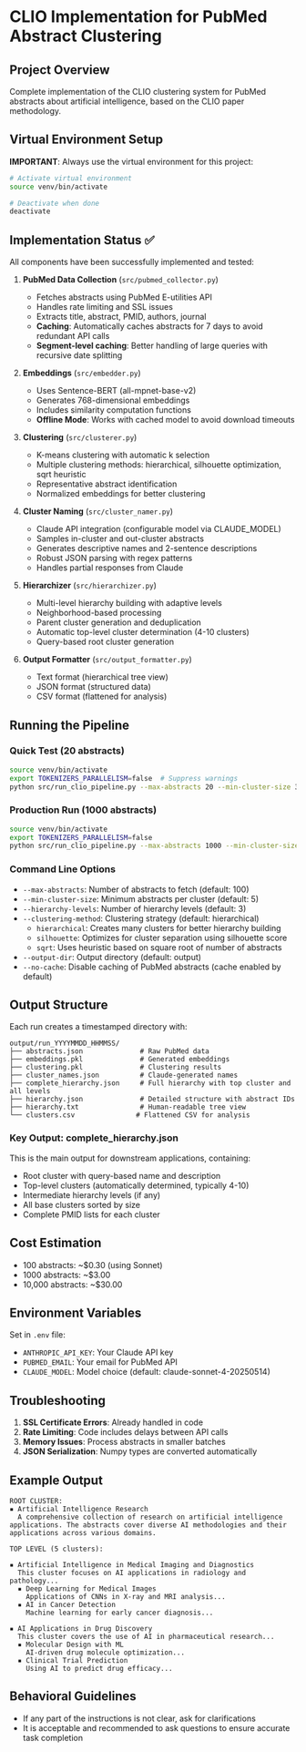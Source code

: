 # CLIO Implementation for PubMed Abstract Clustering

## Project Overview
Complete implementation of the CLIO clustering system for PubMed abstracts about artificial intelligence, based on the CLIO paper methodology.

## Virtual Environment Setup
**IMPORTANT**: Always use the virtual environment for this project:
```bash
# Activate virtual environment
source venv/bin/activate

# Deactivate when done
deactivate
```

## Implementation Status ✅
All components have been successfully implemented and tested:

1. **PubMed Data Collection** (`src/pubmed_collector.py`)
   - Fetches abstracts using PubMed E-utilities API
   - Handles rate limiting and SSL issues
   - Extracts title, abstract, PMID, authors, journal
   - **Caching**: Automatically caches abstracts for 7 days to avoid redundant API calls
   - **Segment-level caching**: Better handling of large queries with recursive date splitting

2. **Embeddings** (`src/embedder.py`)
   - Uses Sentence-BERT (all-mpnet-base-v2) 
   - Generates 768-dimensional embeddings
   - Includes similarity computation functions
   - **Offline Mode**: Works with cached model to avoid download timeouts

3. **Clustering** (`src/clusterer.py`)
   - K-means clustering with automatic k selection
   - Multiple clustering methods: hierarchical, silhouette optimization, sqrt heuristic
   - Representative abstract identification
   - Normalized embeddings for better clustering

4. **Cluster Naming** (`src/cluster_namer.py`)
   - Claude API integration (configurable model via CLAUDE_MODEL)
   - Samples in-cluster and out-cluster abstracts
   - Generates descriptive names and 2-sentence descriptions
   - Robust JSON parsing with regex patterns
   - Handles partial responses from Claude

5. **Hierarchizer** (`src/hierarchizer.py`)
   - Multi-level hierarchy building with adaptive levels
   - Neighborhood-based processing
   - Parent cluster generation and deduplication
   - Automatic top-level cluster determination (4-10 clusters)
   - Query-based root cluster generation

6. **Output Formatter** (`src/output_formatter.py`)
   - Text format (hierarchical tree view)
   - JSON format (structured data)
   - CSV format (flattened for analysis)

## Running the Pipeline

### Quick Test (20 abstracts)
```bash
source venv/bin/activate
export TOKENIZERS_PARALLELISM=false  # Suppress warnings
python src/run_clio_pipeline.py --max-abstracts 20 --min-cluster-size 3 --hierarchy-levels 2 --clustering-method hierarchical
```

### Production Run (1000 abstracts)
```bash
source venv/bin/activate
export TOKENIZERS_PARALLELISM=false
python src/run_clio_pipeline.py --max-abstracts 1000 --min-cluster-size 10 --hierarchy-levels 3 --clustering-method silhouette
```

### Command Line Options
- `--max-abstracts`: Number of abstracts to fetch (default: 100)
- `--min-cluster-size`: Minimum abstracts per cluster (default: 5)
- `--hierarchy-levels`: Number of hierarchy levels (default: 3)
- `--clustering-method`: Clustering strategy (default: hierarchical)
  - `hierarchical`: Creates many clusters for better hierarchy building
  - `silhouette`: Optimizes for cluster separation using silhouette score
  - `sqrt`: Uses heuristic based on square root of number of abstracts
- `--output-dir`: Output directory (default: output)
- `--no-cache`: Disable caching of PubMed abstracts (cache enabled by default)

## Output Structure
Each run creates a timestamped directory with:
```
output/run_YYYYMMDD_HHMMSS/
├── abstracts.json              # Raw PubMed data
├── embeddings.pkl              # Generated embeddings
├── clustering.pkl              # Clustering results
├── cluster_names.json          # Claude-generated names
├── complete_hierarchy.json     # Full hierarchy with top cluster and all levels
├── hierarchy.json              # Detailed structure with abstract IDs
├── hierarchy.txt               # Human-readable tree view
└── clusters.csv               # Flattened CSV for analysis
```

### Key Output: complete_hierarchy.json
This is the main output for downstream applications, containing:
- Root cluster with query-based name and description
- Top-level clusters (automatically determined, typically 4-10)
- Intermediate hierarchy levels (if any)
- All base clusters sorted by size
- Complete PMID lists for each cluster

## Cost Estimation
- 100 abstracts: ~$0.30 (using Sonnet)
- 1000 abstracts: ~$3.00
- 10,000 abstracts: ~$30.00

## Environment Variables
Set in `.env` file:
- `ANTHROPIC_API_KEY`: Your Claude API key
- `PUBMED_EMAIL`: Your email for PubMed API
- `CLAUDE_MODEL`: Model choice (default: claude-sonnet-4-20250514)

## Troubleshooting
1. **SSL Certificate Errors**: Already handled in code
2. **Rate Limiting**: Code includes delays between API calls
3. **Memory Issues**: Process abstracts in smaller batches
4. **JSON Serialization**: Numpy types are converted automatically

## Example Output
```
ROOT CLUSTER:
▪ Artificial Intelligence Research
  A comprehensive collection of research on artificial intelligence applications. The abstracts cover diverse AI methodologies and their applications across various domains.

TOP LEVEL (5 clusters):

▪ Artificial Intelligence in Medical Imaging and Diagnostics
  This cluster focuses on AI applications in radiology and pathology...
  ▪ Deep Learning for Medical Images
    Applications of CNNs in X-ray and MRI analysis...
  ▪ AI in Cancer Detection
    Machine learning for early cancer diagnosis...

▪ AI Applications in Drug Discovery
  This cluster covers the use of AI in pharmaceutical research...
  ▪ Molecular Design with ML
    AI-driven drug molecule optimization...
  ▪ Clinical Trial Prediction
    Using AI to predict drug efficacy...
```

## Behavioral Guidelines
- If any part of the instructions is not clear, ask for clarifications
- It is acceptable and recommended to ask questions to ensure accurate task completion